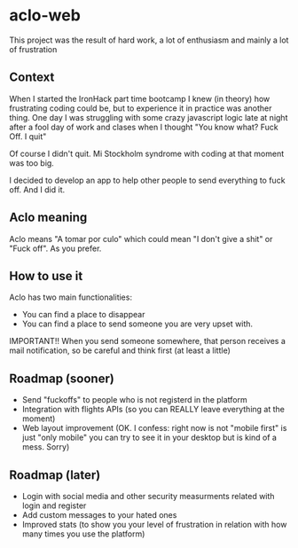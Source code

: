 # aclo-web

This project was the result of hard work, a lot of enthusiasm and mainly a lot of frustration

## Context

When I started the IronHack part time bootcamp I knew (in theory) how frustrating coding could be, but to experience it in practice was another thing. One day I was struggling with some crazy javascript logic late at night after a fool day of work and clases when I thought "You know what? Fuck Off. I quit"

Of course I didn't quit. Mi Stockholm syndrome with coding at that moment was too big. 

I decided to develop an app to help other people to send everything to fuck off. And I did it. 

## Aclo meaning

Aclo means "A tomar por culo" which could mean "I don't give a shit" or "Fuck off". As you prefer. 

## How to use it

Aclo has two main functionalities:
- You can find a place to disappear
- You can find a place to send someone you are very upset with.

IMPORTANT!! 
When you send someone somewhere, that person receives a mail notification, so be careful and think first (at least a little)

## Roadmap (sooner)
- Send "fuckoffs" to people who is not registerd in the platform
- Integration with flights APIs (so you can REALLY leave everything at the moment)
- Web layout improvement (OK. I confess: right now is not "mobile first" is just "only mobile" you can try to see it in your desktop but is kind of a mess. Sorry)

## Roadmap (later)
- Login with social media and other security measurments related with login and register
- Add custom messages to your hated ones
- Improved stats (to show you your level of frustration in relation with how many times you use the platform)
